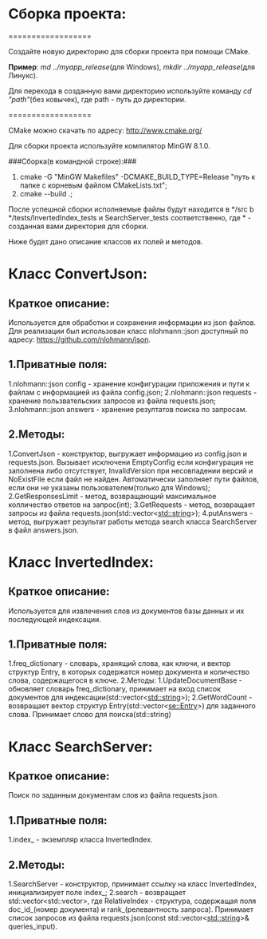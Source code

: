 Сборка проекта:
========================

==================

Создайте новую директорию для сборки проекта при помощи
CMake.

**Пример**: *md ../myapp_release*(для Windows), *mkdir ../myapp_release*(для Линукс).

Для перехода в созданную вами директорию используйте
команду *cd "path"*(без ковычек), где path - путь
до директории.

==================

CMake можно скачать по адресу: http://www.cmake.org/

Для сборки проекта используйте компилятор MinGW 8.1.0.

###Сборка(в командной строке):###
1. cmake -G "MinGW Makefiles" -DCMAKE_BUILD_TYPE=Release "путь к папке с корневым файлом
СMakeLists.txt";
2. cmake --build .;


После успешной сборки исполняемые файлы будут находится в */src b */tests/InvertedIndex_tests и SearchServer_tests соответственно, где * - созданная вами
директория для сборки.

Ниже будет дано описание классов их полей и методов.

Класс ConvertJson:
========================
Краткое описание:
------------------------
Используется для обработки и сохранения информации из json файлов.
                  Для реализации был использован класс nlohmann::json доступный по
                  адресу: https://github.com/nlohmann/json.
                
 1.Приватные поля:
 -----------------------
   1.nlohmann::json config - 
хранение конфигурации приложения и пути к файлам с информацией из файла config.json;
   2.nlohmann::json requests - 
хранение пользвательских запросов из файла requests.json;
   3.nlohmann::json answers - 
хранение резултатов поиска по запросам.

 2.Методы:
 -----------------------
   1.ConvertJson -
конструктор, выгружает информацию из config.json и requests.json.
Вызывает исключени EmptyConfig если конфигурация не заполнена 
либо отсутствует, InvalidVersion при несовпадении версий и 
NoExistFile если файл не найден. Автоматически заполняет пути файлов,
если они не указаны пользователем(только для Windows);
   2.GetResponsesLimit - 
метод, возвращающий максимальное колличество ответов на запрос(int);
   3.GetRequests -
метод, возвращает запросы из файла requests.json(std::vector<<std::string>>);
   4.putAnswers - 
метод, выгружает результат работы метода search класса SearchServer в файл answers.json.

Класс InvertedIndex:
========================
Краткое описание: 
------------------------
Используется для извлечения слов из документов базы данных и их последующей индексации.

1.Приватные поля:
------------------------
 1.freq_dictionary - 
словарь, хранящий слова, как ключи, и вектор структур Entry, в которых содержатся
номер документа и количество слова, содержащегося в ключе.
 2.Методы:
   1.UpdateDocumentBase -
обновляет словарь freq_dictionary,
принимает на вход список документов для индексации(std::vector<<std::string>>);
   2.GetWordCount - 
возвращает вектор структур Entry(std::vector<<se::Entry>>) для заданного слова. Принимает
слово для поиска(std::string)

Класс SearchServer:
========================
Краткое описание:
------------------------
Поиск по заданным документам слов из файла requests.json.

 1.Приватные поля:
 ------------------------
  1.index_ -
экземпляр класса InvertedIndex.

 2.Методы:
 ------------------------
   1.SearchServer - 
конструктор, принимает ссылку на класс InvertedIndex, инициализирует поле index_;
   2.search -
возвращает std::vector<std::vector<RelativeIndex>>, где RelativeIndex - структура, содержащая
              поля doc_id_(номер документа) и rank_(релевантность запроса). Принимает список запросов из файла
              requests.json(const std::vector<<std::string>>& queries_input).



